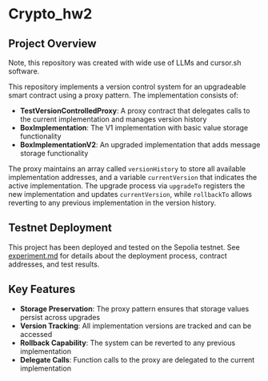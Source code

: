 # Crypto_hw2

## Project Overview

Note, this repository was created with wide use of LLMs and cursor.sh software.

This repository implements a version control system for an upgradeable smart contract using a proxy pattern. The implementation consists of:

- **TestVersionControlledProxy**: A proxy contract that delegates calls to the current implementation and manages version history
- **BoxImplementation**: The V1 implementation with basic value storage functionality
- **BoxImplementationV2**: An upgraded implementation that adds message storage functionality

The proxy maintains an array called `versionHistory` to store all available implementation addresses, and a variable `currentVersion` that indicates the active implementation. The upgrade process via `upgradeTo` registers the new implementation and updates `currentVersion`, while `rollbackTo` allows reverting to any previous implementation in the version history.

## Testnet Deployment

This project has been deployed and tested on the Sepolia testnet. See [experiment.md](experiment.md) for details about the deployment process, contract addresses, and test results.

## Key Features

- **Storage Preservation**: The proxy pattern ensures that storage values persist across upgrades
- **Version Tracking**: All implementation versions are tracked and can be accessed
- **Rollback Capability**: The system can be reverted to any previous implementation
- **Delegate Calls**: Function calls to the proxy are delegated to the current implementation

